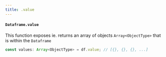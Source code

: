 ```yaml
---
title: .value
---
```


#### `Dataframe.value`
This function exposes ie. returns an array of objects `Array<ObjectType>` that is within the `Dataframe`

```typescript
const values: Array<ObjectType> = df.value; // [{}, {}, {}, ...]
```
